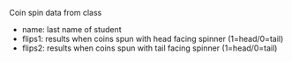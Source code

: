 Coin spin data from class

- name: last name of student
- flips1: results when coins spun with head facing spinner (1=head/0=tail)
- flips2: results when coins spun with tail facing spinner (1=head/0=tail)
